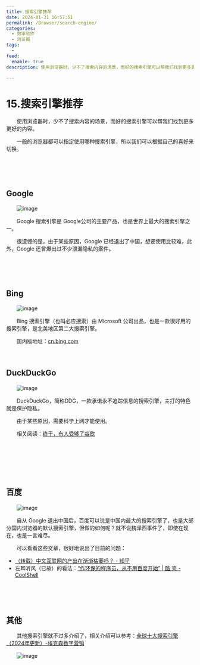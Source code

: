 ```yaml
---
title: 搜索引擎推荐
date: 2024-01-31 16:57:51
permalink: /Browser/search-engine/
categories:
  - 效率软件
  - 浏览器
tags:
  - 
feed:
  enable: true
description: 使用浏览器时，少不了搜索内容的场景，而好的搜索引擎可以帮我们找到更多更好的内容。

---
```

# 15.搜索引擎推荐

　　使用浏览器时，少不了搜索内容的场景，而好的搜索引擎可以帮我们找到更多更好的内容。
<!-- more -->
　　一般的浏览器都可以指定使用哪种搜索引擎，所以我们可以根据自己的喜好来切换。

　　‍

　　‍

## Google

　　​![image](https://image.peterjxl.com/blog/image-20240131165353-ovuer5p.png)​

　　Google 搜索引擎是 Google公司的主要产品，也是世界上最大的搜索引擎之一。

　　很遗憾的是，由于某些原因，Google 已经退出了中国，想要使用比较难，此外，Google 还曾爆出过不少泄漏隐私的案件。

　　‍

　　‍

## Bing

　　​![image](https://image.peterjxl.com/blog/image-20240131165321-qf6rc6p.png)​

　　Bing 搜索引擎（也叫必应搜索）由 Microsoft 公司出品，也是一款很好用的搜索引擎，是北美地区第二大搜索引擎。

　　国内版地址：[cn.bing.com](https://cn.bing.com/)

　　‍

## DuckDuckGo

　　​![image](https://image.peterjxl.com/blog/image-20240131164911-g3ld05c.png)​

　　DuckDuckGo，简称DDG，一款承诺永不追踪信息的搜索引擎，主打的特色就是保护隐私。

　　由于某些原因，需要科学上网才能使用。

　　相关阅读：[终于，有人受够了谷歌](https://mp.weixin.qq.com/s/W2mbQ-PF04BNIJjb5DFWYQ)

　　‍

　　‍

　　‍

## 百度

　　​![image](https://image.peterjxl.com/blog/image-20240131165440-bisjw9n.png)​

　　自从 Google 退出中国后，百度可以说是中国内最大的搜索引擎了，也是大部分国内浏览器的默认搜索引擎，但做的如何呢？就不说魏泽西事件了，即使在现在，也是一言难尽。

　　可以看看这些文章，很好地说出了目前的问题：

* [（转载）中文互联网的产出在渐渐枯萎吗？ - 知乎](/Browser/About-China-Internet-Crop-zhihu/)
* 左耳听风（已故）的看法：[“作环保的程序员，从不用百度开始” | 酷 壳 - CoolShell](https://coolshell.cn/articles/9308.html)

　　‍

　　‍

## 其他

　　其他搜索引擎就不过多介绍了，相关介绍可以参考：[全球十大搜索引擎（2024年更新）-埃克森数字营销](https://www.xnbeast.com/top-search-engines/)

　　​![image](https://image.peterjxl.com/blog/image-20240131165708-uimdvln.png)​

